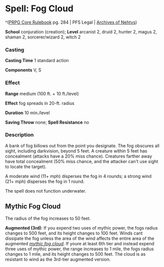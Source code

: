 # Spell: Fog Cloud

^([PRPG Core Rulebook][ss-fog-cloud] pg. 284 | PFS Legal | [Archives of Nehtys][sn-fog-cloud])

**School** conjuration (creation); **Level** arcanist 2, druid 2, hunter 2, magus 2, shaman 2, sorcerer/wizard 2, witch 2

### Casting

**Casting Time** 1 standard action  

**Components** V, S

### Effect

**Range** medium (100 ft. + 10 ft./level)  

**Effect** fog spreads in 20-ft. radius  

**Duration** 10 min./level  

**Saving Throw** none; **Spell Resistance** no

### Description

A bank of fog billows out from the point you designate. The fog obscures all sight, including darkvision, beyond 5 feet. A creature within 5 feet has concealment (attacks have a 20% miss chance). Creatures farther away have total concealment (50% miss chance, and the attacker can't use sight to locate the target).  

A moderate wind (11+ mph) disperses the fog in 4 rounds; a strong wind (21+ mph) disperses the fog in 1 round.  

The spell does not function underwater.

## Mythic Fog Cloud

The radius of the fog increases to 50 feet.   

**Augmented (3rd)**: If you expend two uses of mythic power, the fogs radius changes to 500 feet, and its height changes to 100 feet. Winds cant dissipate the fog unless the area of the wind affects the entire area of the augmented _[mythic fog cloud]_. If youre at least 6th tier and instead expend three uses of mythic power, the range increases to 1 mile, the fogs radius changes to 1 mile, and its height changes to 500 feet. The cloud is as resistant to wind as the 3rd-tier augmented version.

[ss-fog-cloud]: http://paizo.com/pathfinderRPG/v57
[sn-fog-cloud]: http://www.archivesofnethys.com/SpellDisplay.aspx?ItemName=Fog%20Cloud
[mythic fog cloud]: http://www.archivesofnethys.com/SpellDisplay.aspx?ItemName=mythic%20fog%20cloud